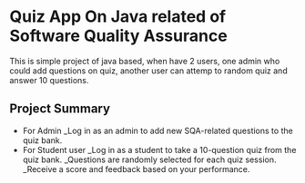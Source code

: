 # Quiz App On Java related of Software Quality Assurance
This is simple project of java based, when have 2 users, one admin who could add questions on quiz, another user can attemp to random quiz and answer 10 questions.

## Project Summary
* For Admin
  _Log in as an admin to add new SQA-related questions to the quiz bank.
* For Student user
  _Log in as a student to take a 10-question quiz from the quiz bank.
  _Questions are randomly selected for each quiz session.
  _Receive a score and feedback based on your performance.


